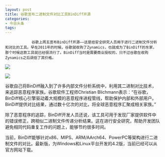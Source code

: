 ```yaml
---
layout: post
title: 谷歌宣布二进制文件对比工具BinDiff开源
categories:
- 今日头条
tags:
---
```

				谷歌上周五宣布BinDiff开源——这是给安全研究人员用于进行二进制文件分析和对比的工具。早在2011年的时候，谷歌就收购了Zynamics，也就成为了BinDiff的东家，那个时候这款工具就已经很流行了。BinDiff当时是需要商业授权的，只不过谷歌在收购Zynamics之后调低了其价格。

![](http://p3.pstatp.com/large/3af00012514dfced037)

![](http://p1.pstatp.com/large/3c200014bc3a26ab545)

谷歌自己将BinDiff融入到了许多内部文件分析系统中，利用其二进制对比技术，来追踪恶意程序家族。谷歌软件工程师Christian Blichmann表示：“在谷歌，BinDiff核心引擎驱动着大规模的恶意程序进程管线，帮助保护内部和外部用户。BinDiff提供对比结果，通过数十亿次的对比，将全球恶意程序汇聚成相关家族。”

除了恶意程序的追踪，BinDiff开发人员还说，该工具可用于发现厂家提供软件中的错误修正，跨相似二进制文件传递分析结果。这在进行安全研究，帮助开发团队避免相同代码重复工作的问题上，能够节约很多时间。

当前，BinDiff能够针对x86、MIPS、ARM/AArch64、PowerPC等架构进行二进制文件的对比。最新版，为Windows和Linux平台开发的4.2版，当前已经可以从官方网站下载。